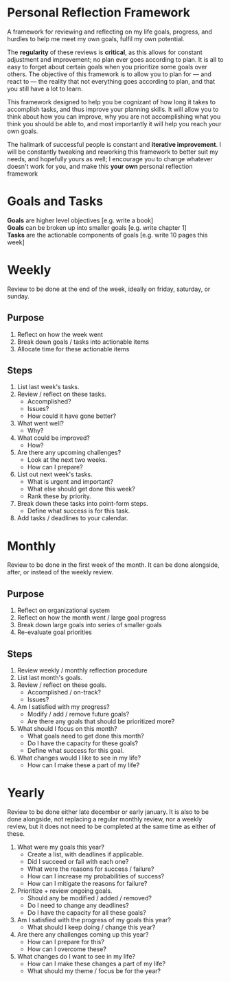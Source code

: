 # Personal Reflection Framework

A framework for reviewing and reflecting on my life goals, progress, and hurdles to help me meet my own goals, fulfil my own potential.

The **regularity** of these reviews is **critical**, as this allows for constant adjustment and improvement; no plan ever goes according to plan. It is all to easy to forget about certain goals when you prioritize some goals over others. The objective of this framework is to allow you to plan for — and react to — the reality that not everything goes according to plan, and that you still have a lot to learn.

This framework designed to help you be cognizant of how long it takes to accomplish tasks, and thus improve your planning skills. It will allow you to think about how you can improve, why you are not accomplishing what you think you should be able to, and most importantly it will help you reach your own goals.

The hallmark of successful people is constant and **iterative improvement**. I will be constantly tweaking and reworking this framework to better suit my needs, and hopefully yours as well; I encourage you to change whatever doesn't work for you, and make this **your own** personal reflection framework

# Goals and Tasks
**Goals** are higher level objectives [e.g. write a book]</br>
**Goals** can be broken up into smaller goals [e.g. write chapter 1]</br>
**Tasks** are the actionable components of goals [e.g. write 10 pages this week]</br>

# Weekly

Review to be done at the end of the week, ideally on friday, saturday, or sunday.

## Purpose

1. Reflect on how the week went
2. Break down goals / tasks into actionable items
3. Allocate time for these actionable items

## Steps

1. List last week's tasks.
2. Review / reflect on these tasks.
   - Accomplished?
   - Issues?
   - How could it have gone better?
3. What went well?
   - Why?
4. What could be improved?
   - How?
5. Are there any upcoming challenges?
   - Look at the next two weeks.
   - How can I prepare?
6. List out next week's tasks.
   - What is urgent and important?
   - What else should get done this week?
   - Rank these by priority.
7. Break down these tasks into point-form steps.
   - Define what success is for this task.
8. Add tasks / deadlines to your calendar.

# Monthly

Review to be done in the first week of the month. It can be done alongside, after, or instead of the weekly review.

## Purpose

1. Reflect on organizational system
2. Reflect on how the month went / large goal progress
3. Break down large goals into series of smaller goals
4. Re-evaluate goal priorities

## Steps

1. Review weekly / monthly reflection procedure
2. List last month's goals.
3. Review / reflect on these goals.
   - Accomplished / on-track?
   - Issues?
4. Am I satisfied with my progress?
   - Modify / add / remove future goals?
   - Are there any goals that should be prioritized more?
5. What should I focus on this month?
   - What goals need to get done this month?
   - Do I have the capacity for these goals?
   - Define what success for this goal.
6. What changes would I like to see in my life?
   - How can I make these a part of my life?

# Yearly

Review to be done either late december or early january. It is also to be done alongside, not replacing a regular monthly review, nor a weekly review, but it does not need to be completed at the same time as either of these.

1. What were my goals this year?
    - Create a list, with deadlines if applicable.
    - Did I succeed or fail with each one?
    - What were the reasons for success / failure?
    - How can I increase my probabilities of success?
    - How can I mitigate the reasons for failure?
2. Prioritize + review ongoing goals.
    - Should any be modified / added / removed?
    - Do I need to change any deadlines?
    - Do I have the capacity for all these goals?
3. Am I satisfied with the progress of my goals this year?
    - What should I keep doing / change this year?
4. Are there any challenges coming up this year?
    - How can I prepare for this?
    - How can I overcome these?
5. What changes do I want to see in my life?
    - How can I make these changes a part of my life?
    - What should my theme / focus be for the year?
